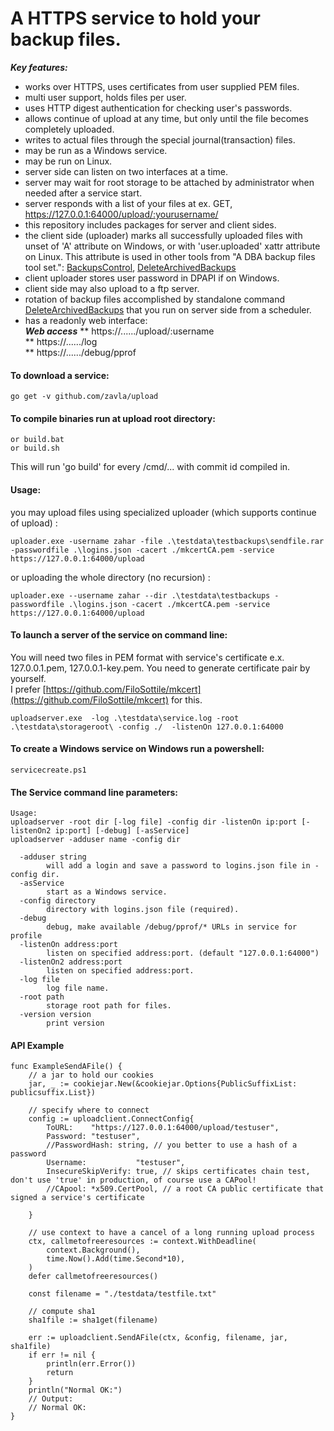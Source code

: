 # A HTTPS service to hold your backup files. #
***Key features:***
* works over HTTPS, uses certificates from user supplied PEM files.
* multi user support, holds files per user.
* uses HTTP digest authentication for checking user's passwords.
* allows continue of upload at any time, but only until the file becomes completely uploaded.
* writes to actual files through the special journal(transaction) files.
* may be run as a Windows service.
* may be run on Linux.
* server side can listen on two interfaces at a time.
* server may wait for root storage to be attached by administrator when needed after a service start.
* server responds with a list of your files at ex. GET, https://127.0.0.1:64000/upload/:yourusername/ 
* this repository includes packages for server and client sides.
* the client side (uploader) marks all successfully uploaded files with unset of 'A' attribute on Windows, or with 'user.uploaded' xattr attribute on Linux. This attribute is used in other tools from "A DBA backup files tool set.": [BackupsControl](https://github.com/zavla/BackupsControl.git), [DeleteArchivedBackups](https://github.com/zavla/DeleteArchivedBackups)
* client uploader stores user password in DPAPI if on Windows.
* client side may also upload to a ftp server.
* rotation of backup files accomplished by standalone command [DeleteArchivedBackups](https://github.com/zavla/DeleteArchivedBackups) that you run on server side from a scheduler.
* has a readonly web interface:  
***Web access***
** https://....../upload/:username  
** https://....../log  
** https://....../debug/pprof  


#### To download a service:
~~~
go get -v github.com/zavla/upload
~~~
#### To compile binaries run at upload root directory:
~~~
or build.bat
or build.sh
~~~
This will run 'go build' for every /cmd/... with commit id compiled in.

#### Usage:
you may upload files using specialized uploader (which supports continue of upload) :
~~~
uploader.exe -username zahar -file .\testdata\testbackups\sendfile.rar  -passwordfile .\logins.json -cacert ./mkcertCA.pem -service https://127.0.0.1:64000/upload
~~~
or uploading the whole directory (no recursion) :
~~~
uploader.exe --username zahar --dir .\testdata\testbackups -passwordfile .\logins.json -cacert ./mkcertCA.pem -service https://127.0.0.1:64000/upload
~~~

#### To launch a server of the service on command line:
You will need two files in PEM format with service's certificate e.x. 127.0.0.1.pem, 127.0.0.1-key.pem. You need to generate certificate pair by yourself.  
I prefer [https://github.com/FiloSottile/mkcert](https://github.com/FiloSottile/mkcert) for this.
~~~
uploadserver.exe  -log .\testdata\service.log -root .\testdata\storageroot\ -config ./  -listenOn 127.0.0.1:64000
~~~

#### To create a Windows service on Windows run a powershell:
~~~
servicecreate.ps1
~~~

#### The Service command line parameters:
~~~
Usage: 
uploadserver -root dir [-log file] -config dir -listenOn ip:port [-listenOn2 ip:port] [-debug] [-asService]
uploadserver -adduser name -config dir

  -adduser string
    	will add a login and save a password to logins.json file in -config dir.
  -asService
    	start as a Windows service.
  -config directory
    	directory with logins.json file (required).
  -debug
    	debug, make available /debug/pprof/* URLs in service for profile
  -listenOn address:port
    	listen on specified address:port. (default "127.0.0.1:64000")
  -listenOn2 address:port
    	listen on specified address:port.
  -log file
    	log file name.
  -root path
    	storage root path for files.
  -version version
    	print version
~~~

#### API Example
~~~
func ExampleSendAFile() {
	// a jar to hold our cookies
	jar, _ := cookiejar.New(&cookiejar.Options{PublicSuffixList: publicsuffix.List})

	// specify where to connect
	config := uploadclient.ConnectConfig{
		ToURL:    "https://127.0.0.1:64000/upload/testuser",
		Password: "testuser",
		//PasswordHash: string, // you better to use a hash of a password
		Username:           "testuser",
		InsecureSkipVerify: true, // skips certificates chain test, don't use 'true' in production, of course use a CAPool!
		//CApool: *x509.CertPool, // a root CA public certificate that signed a service's certificate

	}

	// use context to have a cancel of a long running upload process
	ctx, callmetofreeresources := context.WithDeadline(
		context.Background(),
		time.Now().Add(time.Second*10),
	)
	defer callmetofreeresources()

	const filename = "./testdata/testfile.txt"

	// compute sha1
	sha1file := sha1get(filename)

	err := uploadclient.SendAFile(ctx, &config, filename, jar, sha1file)
	if err != nil {
		println(err.Error())
		return
	}
	println("Normal OK:")
	// Output:
	// Normal OK:
}
~~~
